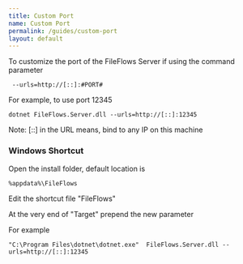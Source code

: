 ```yaml
---
title: Custom Port
name: Custom Port
permalink: /guides/custom-port
layout: default
---
```


To customize the port of the FileFlows Server if using the command parameter
```
 --urls=http://[::]:#PORT#
 ```

For example, to use port 12345

```
dotnet FileFlows.Server.dll --urls=http://[::]:12345
```

Note: [::] in the URL means, bind to any IP on this machine


### Windows Shortcut

Open the install folder, default location is

```
%appdata%\FileFlows
```

Edit the shortcut file "FileFlows"

At the very end of "Target" prepend the new parameter

For example

```
"C:\Program Files\dotnet\dotnet.exe"  FileFlows.Server.dll --urls=http://[::]:12345
```
